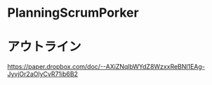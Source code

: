 # PlanningScrumPorker

# アウトライン
https://paper.dropbox.com/doc/--AXiZNqlbWYdZ8WzxxReBNl1EAg-JyvjOr2aOlyCvR71ib6B2
